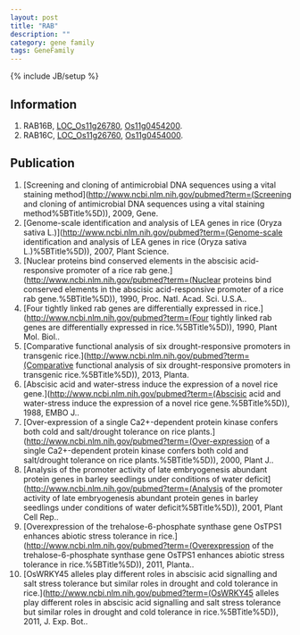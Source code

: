 ```yaml
---
layout: post
title: "RAB"
description: ""
category: gene family
tags: GeneFamily
---
```

{% include JB/setup %}

## Information
1. RAB16B, [LOC_Os11g26780](http://rice.plantbiology.msu.edu/cgi-bin/ORF_infopage.cgi?orf=LOC_Os11g26780), [Os11g0454200](http://rapdb.dna.affrc.go.jp/viewer/gbrowse_details/irgsp1?name=Os11g0454200).
2. RAB16C, [LOC_Os11g26760](http://rice.plantbiology.msu.edu/cgi-bin/ORF_infopage.cgi?orf=LOC_Os11g26760), [Os11g0454000](http://rapdb.dna.affrc.go.jp/viewer/gbrowse_details/irgsp1?name=Os11g0454000).

## Publication
1. [Screening and cloning of antimicrobial DNA sequences using a vital staining method](http://www.ncbi.nlm.nih.gov/pubmed?term=(Screening and cloning of antimicrobial DNA sequences using a vital staining method%5BTitle%5D)), 2009, Gene.
2. [Genome-scale identification and analysis of LEA genes in rice (Oryza sativa L.)](http://www.ncbi.nlm.nih.gov/pubmed?term=(Genome-scale identification and analysis of LEA genes in rice (Oryza sativa L.)%5BTitle%5D)), 2007, Plant Science.
3. [Nuclear proteins bind conserved elements in the abscisic acid-responsive promoter of a rice rab gene.](http://www.ncbi.nlm.nih.gov/pubmed?term=(Nuclear proteins bind conserved elements in the abscisic acid-responsive promoter of a rice rab gene.%5BTitle%5D)), 1990, Proc. Natl. Acad. Sci. U.S.A..
4. [Four tightly linked rab genes are differentially expressed in rice.](http://www.ncbi.nlm.nih.gov/pubmed?term=(Four tightly linked rab genes are differentially expressed in rice.%5BTitle%5D)), 1990, Plant Mol. Biol..
5. [Comparative functional analysis of six drought-responsive promoters in transgenic rice.](http://www.ncbi.nlm.nih.gov/pubmed?term=(Comparative functional analysis of six drought-responsive promoters in transgenic rice.%5BTitle%5D)), 2013, Planta.
6. [Abscisic acid and water-stress induce the expression of a novel rice gene.](http://www.ncbi.nlm.nih.gov/pubmed?term=(Abscisic acid and water-stress induce the expression of a novel rice gene.%5BTitle%5D)), 1988, EMBO J..
7. [Over-expression of a single Ca2+-dependent protein kinase confers both cold and salt/drought tolerance on rice plants.](http://www.ncbi.nlm.nih.gov/pubmed?term=(Over-expression of a single Ca2+-dependent protein kinase confers both cold and salt/drought tolerance on rice plants.%5BTitle%5D)), 2000, Plant J..
8. [Analysis of the promoter activity of late embryogenesis abundant protein genes in barley seedlings under conditions of water deficit](http://www.ncbi.nlm.nih.gov/pubmed?term=(Analysis of the promoter activity of late embryogenesis abundant protein genes in barley seedlings under conditions of water deficit%5BTitle%5D)), 2001, Plant Cell Rep..
9. [Overexpression of the trehalose-6-phosphate synthase gene OsTPS1 enhances abiotic stress tolerance in rice.](http://www.ncbi.nlm.nih.gov/pubmed?term=(Overexpression of the trehalose-6-phosphate synthase gene OsTPS1 enhances abiotic stress tolerance in rice.%5BTitle%5D)), 2011, Planta..
10. [OsWRKY45 alleles play different roles in abscisic acid signalling and salt stress tolerance but similar roles in drought and cold tolerance in rice.](http://www.ncbi.nlm.nih.gov/pubmed?term=(OsWRKY45 alleles play different roles in abscisic acid signalling and salt stress tolerance but similar roles in drought and cold tolerance in rice.%5BTitle%5D)), 2011, J. Exp. Bot..


